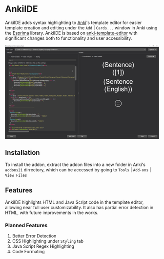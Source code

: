 # AnkiIDE

AnkiIDE adds syntax highlighting to [Anki](https://apps.ankiweb.net/)'s template editor for easier template creation and editing under the `Add` | `Cards...` window in Anki using the [Esprima](https://github.com/jquery/esprima) library. AnkiIDE is based on [anki-template-editor](https://github.com/ericahn/anki-template-editor) with significant changes both to functionality and user accessibility.

![Screenshot of editor](/docs/example.png)

## Installation

To install the addon, extract the addon files into a new folder in Anki's `addons21` dirrectory, which can be accessed 
by going to `Tools` | `Add-ons` | `View Files`

## Features

AnkiIDE highlights HTML and Java Script code in the template editor, allowing near full user customizability. It also has partial error detection in HTML, with future improvements in the works.

### Planned Features

1.  Better Error Detection
2.  CSS Highlighting under `Styling` tab
3.  Java Script Regex Highlighting
4.  Code Formating
